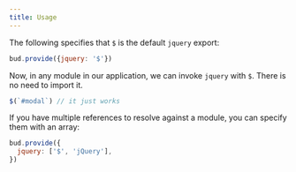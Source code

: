 ```yaml
---
title: Usage
---
```


The following specifies that `$` is the default `jquery` export:

```js
bud.provide({jquery: '$'})
```

Now, in any module in our application, we can invoke `jquery` with `$`. There is no need to import it.

```js
$(`#modal`) // it just works
```

If you have multiple references to resolve against a module, you can specify them with an array:

```js
bud.provide({
  jquery: ['$', 'jQuery'],
})
```
